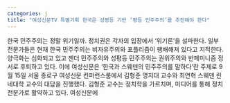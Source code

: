 ```yaml
---
categories: j
title: "여성신문TV 특별기획 한국은 성평등 기반 ‘평등 민주주의’를 추진해야 한다"
---
```

한국 민주주의는 정말 위기일까. 정치권은 각자의 입장에서 ‘위기론’을 설파한다. 일부 전문가들은 현재 한국 민주주의는 비자유주의와 포플리즘이 팽배해져 있다고 지적한다. 양극화는 심화되고 있고 젠더 민주주의와 성평등 민주주의는 권위주의와 반페미니즘 정서로 후퇴하고 있다. 이에 여성신문은 ‘한국과 스웨덴의 민주주의를 말하다’란 주제로 9월 15일 서울 종로구 여성신문 컨퍼런스룸에서 김형준 명지대 교수와 최연혁 스웨덴 린네대학 교수의 대담을 진행했다. 김형준 교수는 정치학을 가르치며, 미디어를 통해 정치전문가로 활약하고 있다. 여성신문에